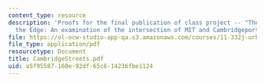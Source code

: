 ```yaml
---
content_type: resource
description: 'Proofs for the final publication of class project -- "The Future of
  the Edge: An examination of the intersection of MIT and Cambridgeport"'
file: https://ol-ocw-studio-app-qa.s3.amazonaws.com/courses/11-332j-urban-design-fall-2003/a5f95587160e92df65c614236fbe1124_CambridgeStreets.pdf
file_type: application/pdf
resourcetype: Document
title: CambridgeStreets.pdf
uid: a5f95587-160e-92df-65c6-14236fbe1124
---
```

